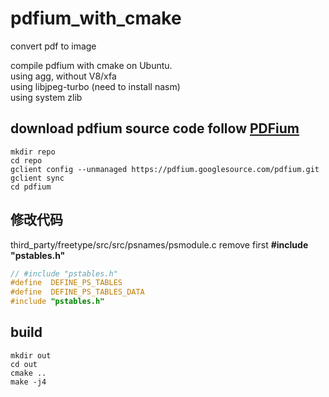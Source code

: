 # pdfium_with_cmake   
convert pdf  to image    

compile pdfium with cmake on Ubuntu.   
using agg, without V8/xfa     
using libjpeg-turbo (need to install  nasm)  
using system zlib   



## download pdfium source code follow [PDFium](https://pdfium.googlesource.com/pdfium/)
```shell
mkdir repo
cd repo
gclient config --unmanaged https://pdfium.googlesource.com/pdfium.git
gclient sync
cd pdfium
```

## 修改代码
third_party/freetype/src/src/psnames/psmodule.c
remove first **#include "pstables.h"**
```C
// #include "pstables.h"
#define  DEFINE_PS_TABLES
#define  DEFINE_PS_TABLES_DATA
#include "pstables.h"
```

## build
```
mkdir out
cd out
cmake ..
make -j4
```


